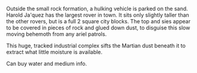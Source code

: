 Outside the small rock formation, a hulking vehicle is parked on the sand. 
Harold Ja'quez has the largest rover in town. It sits only slightly taller than the other rovers, but is a full 2 square city blocks. The top and sies appear to be covered in pieces of rock and glued down dust, to disguise this slow moving behemoth from any ariel patrols.

This huge, tracked industrial complex sifts the Martian dust beneath it to extract what little moisture is available. 

Can buy water and medium info.

